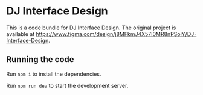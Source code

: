 
  # DJ Interface Design

  This is a code bundle for DJ Interface Design. The original project is available at https://www.figma.com/design/j8MFkmJ4X57I0MR8nPSolY/DJ-Interface-Design.

  ## Running the code

  Run `npm i` to install the dependencies.

  Run `npm run dev` to start the development server.
  